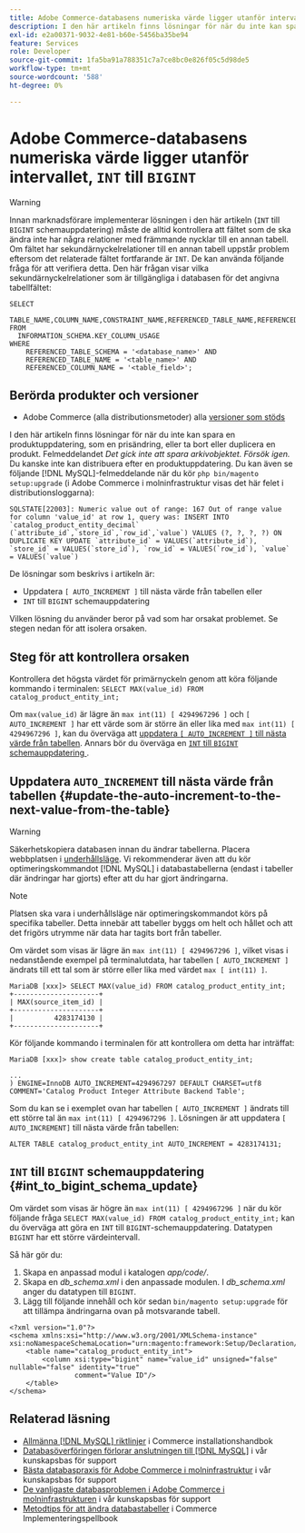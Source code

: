 ```yaml
---
title: Adobe Commerce-databasens numeriska värde ligger utanför intervallet, "INT" till "BIGINT"
description: I den här artikeln finns lösningar för när du inte kan spara en produktuppdatering, som en prisändring, eller ta bort eller duplicera en produkt.
exl-id: e2a00371-9032-4e81-b60e-5456ba35be94
feature: Services
role: Developer
source-git-commit: 1fa5ba91a788351c7a7ce8bc0e826f05c5d98de5
workflow-type: tm+mt
source-wordcount: '588'
ht-degree: 0%

---
```


# Adobe Commerce-databasens numeriska värde ligger utanför intervallet, `INT` till `BIGINT`

>[!WARNING]
>
>Innan marknadsförare implementerar lösningen i den här artikeln (`INT` till `BIGINT` schemauppdatering) måste de alltid kontrollera att fältet som de ska ändra inte har några relationer med främmande nycklar till en annan tabell. Om fältet har sekundärnyckelrelationer till en annan tabell uppstår problem eftersom det relaterade fältet fortfarande är `INT`. De kan använda följande fråga för att verifiera detta. Den här frågan visar vilka sekundärnyckelrelationer som är tillgängliga i databasen för det angivna tabellfältet:
>
>```mysql
>SELECT 
>     TABLE_NAME,COLUMN_NAME,CONSTRAINT_NAME,REFERENCED_TABLE_NAME,REFERENCED_COLUMN_NAME
>FROM
>   INFORMATION_SCHEMA.KEY_COLUMN_USAGE
>WHERE
>     REFERENCED_TABLE_SCHEMA = '<database_name>' AND
>     REFERENCED_TABLE_NAME = '<table_name>' AND
>     REFERENCED_COLUMN_NAME = '<table_field>';
>```

## Berörda produkter och versioner

* Adobe Commerce (alla distributionsmetoder) alla [versioner som stöds](https://www.adobe.com/content/dam/cc/en/legal/terms/enterprise/pdfs/Adobe-Commerce-Software-Lifecycle-Policy.pdf)

I den här artikeln finns lösningar för när du inte kan spara en produktuppdatering, som en prisändring, eller ta bort eller duplicera en produkt.
Felmeddelandet *Det gick inte att spara arkivobjektet. Försök igen.* Du kanske inte kan distribuera efter en produktuppdatering. Du kan även se följande [!DNL MySQL]-felmeddelande när du kör `php bin/magento setup:upgrade` (i Adobe Commerce i molninfrastruktur visas det här felet i distributionsloggarna):

```mysql
SQLSTATE[22003]: Numeric value out of range: 167 Out of range value for column 'value_id' at row 1, query was: INSERT INTO `catalog_product_entity_decimal` (`attribute_id`,`store_id`,`row_id`,`value`) VALUES (?, ?, ?, ?) ON DUPLICATE KEY UPDATE `attribute_id` = VALUES(`attribute_id`), `store_id` = VALUES(`store_id`), `row_id` = VALUES(`row_id`), `value` = VALUES(`value`)
```

De lösningar som beskrivs i artikeln är:
* Uppdatera `[ AUTO_INCREMENT ]` till nästa värde från tabellen eller
* `INT` till `BIGINT` schemauppdatering

Vilken lösning du använder beror på vad som har orsakat problemet. Se stegen nedan för att isolera orsaken.

## Steg för att kontrollera orsaken


Kontrollera det högsta värdet för primärnyckeln genom att köra följande kommando i terminalen: `SELECT MAX(value_id) FROM catalog_product_entity_int;`

Om `max(value_id)` är lägre än `max int(11) [ 4294967296 ]` och `[ AUTO_INCREMENT ]` har ett värde som är större än eller lika med `max int(11) [ 4294967296 ]`, kan du överväga att [uppdatera `[ AUTO_INCREMENT ]` till nästa värde från tabellen](#update-the-auto-increment-to-the-next-value-from-the-table). Annars bör du överväga en [`INT` till `BIGINT` schemauppdatering ](#int_to_bigint_schema_update).

## Uppdatera `AUTO_INCREMENT` till nästa värde från tabellen {#update-the-auto-increment-to-the-next-value-from-the-table}

>[!WARNING]
>
>Säkerhetskopiera databasen innan du ändrar tabellerna. Placera webbplatsen i [underhållsläge](https://experienceleague.adobe.com/docs/commerce-operations/configuration-guide/setup/application-modes.html?lang=sv-SE#maintenance-mode). Vi rekommenderar även att du kör optimeringskommandot [!DNL MySQL] i databastabellerna (endast i tabeller där ändringar har gjorts) efter att du har gjort ändringarna.

>[!NOTE]
>
>Platsen ska vara i underhållsläge när optimeringskommandot körs på specifika tabeller. Detta innebär att tabeller byggs om helt och hållet och att det frigörs utrymme när data har tagits bort från tabeller.

Om värdet som visas är lägre än `max int(11) [ 4294967296 ]`, vilket visas i nedanstående exempel på terminalutdata, har tabellen `[ AUTO_INCREMENT ]` ändrats till ett tal som är större eller lika med värdet `max [ int(11) ]`.

```mariadb
MariaDB [xxx]> SELECT MAX(value_id) FROM catalog_product_entity_int;
+---------------------+
| MAX(source_item_id) |
+---------------------+
|          4283174130 |
+---------------------+
```

Kör följande kommando i terminalen för att kontrollera om detta har inträffat:

```
MariaDB [xxx]> show create table catalog_product_entity_int;

...
) ENGINE=InnoDB AUTO_INCREMENT=4294967297 DEFAULT CHARSET=utf8 COMMENT='Catalog Product Integer Attribute Backend Table';
```

Som du kan se i exemplet ovan har tabellen `[ AUTO_INCREMENT ]` ändrats till ett större tal än `max int(11) [ 4294967296 ]`. Lösningen är att uppdatera `[ AUTO_INCREMENT]` till nästa värde från tabellen:

```
ALTER TABLE catalog_product_entity_int AUTO_INCREMENT = 4283174131;
```

## `INT` till `BIGINT` schemauppdatering {#int_to_bigint_schema_update}

Om värdet som visas är högre än `max int(11) [ 4294967296 ]` när du kör följande fråga `SELECT MAX(value_id) FROM catalog_product_entity_int;` kan du överväga att göra en `INT` till `BIGINT`-schemauppdatering. Datatypen `BIGINT` har ett större värdeintervall.

Så här gör du:

1. Skapa en anpassad modul i katalogen *app/code/*.
1. Skapa en *db_schema.xml* i den anpassade modulen. I *db_schema.xml* anger du datatypen till `BIGINT`.
1. Lägg till följande innehåll och kör sedan `bin/magento setup:upgrade` för att tillämpa ändringarna ovan på motsvarande tabell.

```
<?xml version="1.0"?>
<schema xmlns:xsi="http://www.w3.org/2001/XMLSchema-instance" xsi:noNamespaceSchemaLocation="urn:magento:framework:Setup/Declaration/Schema/etc/schema.xsd">
    <table name="catalog_product_entity_int">
        <column xsi:type="bigint" name="value_id" unsigned="false" nullable="false" identity="true"
                comment="Value ID"/>
    </table>
</schema>
```


## Relaterad läsning

* [Allmänna [!DNL MySQL] riktlinjer](https://experienceleague.adobe.com/docs/commerce-operations/installation-guide/prerequisites/database-server/mysql.html?lang=sv-SE) i Commerce installationshandbok
* [Databasöverföringen förlorar anslutningen till  [!DNL MySQL]](https://experienceleague.adobe.com/docs/commerce-knowledge-base/kb/troubleshooting/database/database-upload-loses-connection-to-mysql.html?lang=sv-SE) i vår kunskapsbas för support
* [Bästa databaspraxis för Adobe Commerce i molninfrastruktur](https://experienceleague.adobe.com/docs/commerce-knowledge-base/kb/best-practices/database/database-best-practices-for-magento-commerce-cloud.html?lang=sv-SE) i vår kunskapsbas för support
* [De vanligaste databasproblemen i Adobe Commerce i molninfrastrukturen](https://experienceleague.adobe.com/docs/commerce-knowledge-base/kb/best-practices/database/most-common-database-issues-in-magento-commerce-cloud.html?lang=sv-SE) i vår kunskapsbas för support
* [Metodtips för att ändra databastabeller](https://experienceleague.adobe.com/sv/docs/commerce-operations/implementation-playbook/best-practices/development/modifying-core-and-third-party-tables#why-adobe-recommends-avoiding-modifications) i Commerce Implementeringspellbook
